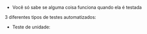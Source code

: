 - Você só sabe se alguma coisa funciona quando ela é testada

3 diferentes tipos de testes automatizados:

- Teste de unidade: 
